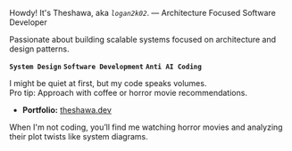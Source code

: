 Howdy! It's Theshawa, aka *`logan2k02`*. — Architecture Focused Software Developer

Passionate about building scalable systems focused on architecture and design patterns.

**`System Design`** **`Software Development`** **`Anti AI Coding`** 

I might be quiet at first, but my code speaks volumes.  
Pro tip: Approach with coffee or horror movie recommendations.

- **Portfolio:** [theshawa.dev](https://theshawa.dev)

When I'm not coding, you’ll find me watching horror movies and analyzing their plot twists like system diagrams.

<!--
Let's connect!  
Feel free to reach out for collaborations, cool project ideas, or simply to share your favorite scary movie.
-->

